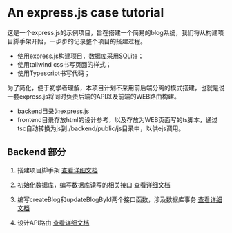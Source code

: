# An express.js case tutorial

这是一个express.js的示例项目，旨在搭建一个简易的blog系统，我们将从构建项目脚手架开始，一步步的记录整个项目的搭建过程。
- 使用express.js构建项目，数据库采用SQLite；
- 使用tailwind css书写页面的样式；
- 使用Typescript书写代码；

为了简化，便于初学者理解，本项目计划不采用前后端分离的模式搭建，也就是说一套express.js将同时负责后端的API以及前端的WEB路由构建。
- backend目录为express.js
- frontend目录存放html的设计参考，以及存放为WEB页面写的ts脚本，通过tsc自动转换为js到./backend/public/js目录中，以供ejs调用。

## Backend 部分
1. 搭建项目脚手架
[查看详细文档](./docs/01_backend_init.md)

2. 初始化数据库，编写数据库读写的相关接口
[查看详细文档](./docs/02_backend_database.md)

3. 编写createBlog和updateBlogById两个接口函数，涉及数据库事务
[查看详细文档](./docs/03_backend_database_cont.md)

4. 设计API路由
[查看详细文档](./docs/04_backend_api_routes.md)